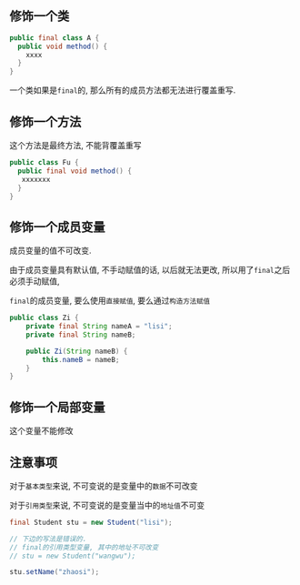 ## 修饰一个类

```java
public final class A {
  public void method() {
    xxxx
  }
}
```

一个类如果是`final`的, 那么所有的成员方法都无法进行覆盖重写.

## 修饰一个方法

这个方法是最终方法, 不能背覆盖重写

```java
public class Fu {
  public final void method() {
   xxxxxxx
  }
}
```

## 修饰一个成员变量

成员变量的值不可改变.

由于成员变量具有默认值,  不手动赋值的话, 以后就无法更改,   所以用了`final`之后必须手动赋值, 

`final`的成员变量, 要么使用`直接赋值`,  要么通过`构造方法赋值`

```java
public class Zi {
    private final String nameA = "lisi";
    private final String nameB;

    public Zi(String nameB) {
        this.nameB = nameB;
    }
}

```





## 修饰一个局部变量

这个变量不能修改





## 注意事项

对于`基本类型`来说,  不可变说的是变量中的`数据`不可改变

对于`引用类型`来说, 不可变说的是变量当中的`地址值`不可变

```java
final Student stu = new Student("lisi");

// 下边的写法是错误的.
// final的引用类型变量, 其中的地址不可改变
// stu = new Student("wangwu");

stu.setName("zhaosi");

```

























